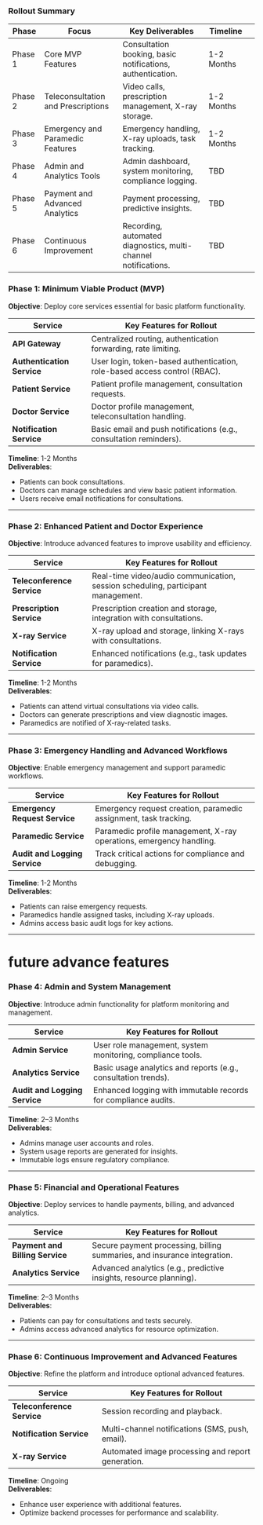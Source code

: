 
### **Rollout Summary**

| **Phase** | **Focus**                          | **Key Deliverables**                                           | **Timeline** |     |
| --------- | ---------------------------------- | -------------------------------------------------------------- | ------------ | --- |
| Phase 1   | Core MVP Features                  | Consultation booking, basic notifications, authentication.     | 1-2 Months   |     |
| Phase 2   | Teleconsultation and Prescriptions | Video calls, prescription management, X-ray storage.           | 1-2 Months   |     |
| Phase 3   | Emergency and Paramedic Features   | Emergency handling, X-ray uploads, task tracking.              | 1-2 Months   |     |
| Phase 4   | Admin and Analytics Tools          | Admin dashboard, system monitoring, compliance logging.        | TBD          |     |
| Phase 5   | Payment and Advanced Analytics     | Payment processing, predictive insights.                       | TBD          |     |
| Phase 6   | Continuous Improvement             | Recording, automated diagnostics, multi-channel notifications. | TBD          |     |
### **Phase 1: Minimum Viable Product (MVP)**

**Objective**: Deploy core services essential for basic platform functionality.

|**Service**|**Key Features for Rollout**|
|---|---|
|**API Gateway**|Centralized routing, authentication forwarding, rate limiting.|
|**Authentication Service**|User login, token-based authentication, role-based access control (RBAC).|
|**Patient Service**|Patient profile management, consultation requests.|
|**Doctor Service**|Doctor profile management, teleconsultation handling.|
|**Notification Service**|Basic email and push notifications (e.g., consultation reminders).|
**Timeline**: 1-2 Months  
**Deliverables**:
- Patients can book consultations.
- Doctors can manage schedules and view basic patient information.
- Users receive email notifications for consultations.
---
### **Phase 2: Enhanced Patient and Doctor Experience**

**Objective**: Introduce advanced features to improve usability and efficiency.

| **Service**                | **Key Features for Rollout**                                                     |
| -------------------------- | -------------------------------------------------------------------------------- |
| **Teleconference Service** | Real-time video/audio communication, session scheduling, participant management. |
| **Prescription Service**   | Prescription creation and storage, integration with consultations.               |
| **X-ray Service**          | X-ray upload and storage, linking X-rays with consultations.                     |
| **Notification Service**   | Enhanced notifications (e.g., task updates for paramedics).                      |

**Timeline**: 1-2 Months  
**Deliverables**:
- Patients can attend virtual consultations via video calls.
- Doctors can generate prescriptions and view diagnostic images.
- Paramedics are notified of X-ray-related tasks.
---
### **Phase 3: Emergency Handling and Advanced Workflows**

**Objective**: Enable emergency management and support paramedic workflows.

| **Service**                   | **Key Features for Rollout**                                        |
| ----------------------------- | ------------------------------------------------------------------- |
| **Emergency Request Service** | Emergency request creation, paramedic assignment, task tracking.    |
| **Paramedic Service**         | Paramedic profile management, X-ray operations, emergency handling. |
| **Audit and Logging Service** | Track critical actions for compliance and debugging.                |

**Timeline**: 1-2 Months  
**Deliverables**:
- Patients can raise emergency requests.
- Paramedics handle assigned tasks, including X-ray uploads.
- Admins access basic audit logs for key actions.
---
# future advance features
### **Phase 4: Admin and System Management**
**Objective**: Introduce admin functionality for platform monitoring and management.

| **Service**                   | **Key Features for Rollout**                                   |
| ----------------------------- | -------------------------------------------------------------- |
| **Admin Service**             | User role management, system monitoring, compliance tools.     |
| **Analytics Service**         | Basic usage analytics and reports (e.g., consultation trends). |
| **Audit and Logging Service** | Enhanced logging with immutable records for compliance audits. |

**Timeline**: 2–3 Months  
**Deliverables**:
- Admins manage user accounts and roles.
- System usage reports are generated for insights.
- Immutable logs ensure regulatory compliance.

---

### **Phase 5: Financial and Operational Features**

**Objective**: Deploy services to handle payments, billing, and advanced analytics.

|**Service**|**Key Features for Rollout**|
|---|---|
|**Payment and Billing Service**|Secure payment processing, billing summaries, and insurance integration.|
|**Analytics Service**|Advanced analytics (e.g., predictive insights, resource planning).|

**Timeline**: 2–3 Months  
**Deliverables**:

- Patients can pay for consultations and tests securely.
- Admins access advanced analytics for resource optimization.

---

### **Phase 6: Continuous Improvement and Advanced Features**

**Objective**: Refine the platform and introduce optional advanced features.

|**Service**|**Key Features for Rollout**|
|---|---|
|**Teleconference Service**|Session recording and playback.|
|**Notification Service**|Multi-channel notifications (SMS, push, email).|
|**X-ray Service**|Automated image processing and report generation.|

**Timeline**: Ongoing  
**Deliverables**:

- Enhance user experience with additional features.
- Optimize backend processes for performance and scalability.